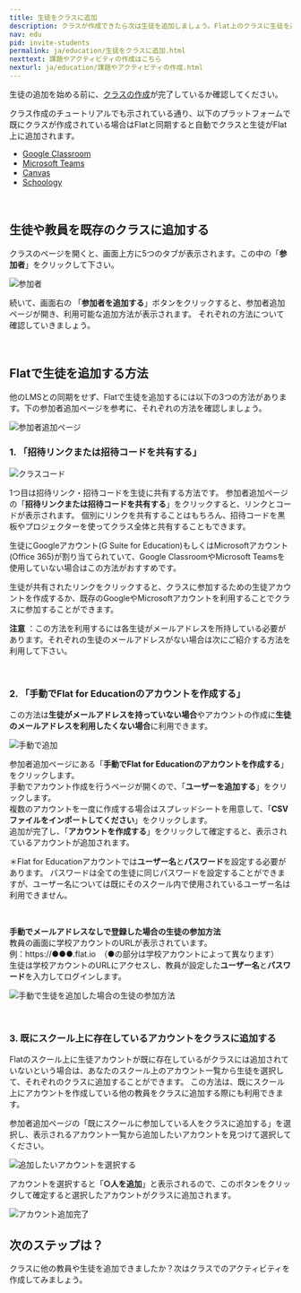 ```yaml
---
title: 生徒をクラスに追加
description: クラスが作成できたら次は生徒を追加しましょう。Flat上のクラスに生徒を追加する方法は、招待コード・リンクの共有、そして他のプラットフォームとの同期があります。
nav: edu
pid: invite-students
permalink: ja/education/生徒をクラスに追加.html
nexttext: 課題やアクティビティの作成はこちら
nexturl: ja/education/課題やアクティビティの作成.html
---
```


生徒の追加を始める前に、[クラスの作成](/help/ja/education/クラスの作成.html)が完了しているか確認してください。

クラス作成のチュートリアルでも示されている通り、以下のプラットフォームで既にクラスが作成されている場合はFlatと同期すると自動でクラスと生徒がFlat上に追加されます。

* [Google Classroom](/help/ja/education/google-classroom/index.html)
* [Microsoft Teams](help/ja/education/microsoft-teams/index.html)
* [Canvas](/help/en/education/canvas-lms/)
* [Schoology](/help/en/education/schoology/)
<br>


## 生徒や教員を既存のクラスに追加する

クラスのページを開くと、画面上方に5つのタブが表示されます。この中の「**参加者**」をクリックして下さい。

![参加者](/help/assets/img/edu-ja/class-people-tab-empty.png)

続いて、画面右の 「**参加者を追加する**」ボタンをクリックすると、参加者追加ページが開き、利用可能な追加方法が表示されます。
それぞれの方法について確認していきましょう。

<br>


## Flatで生徒を追加する方法

他のLMSとの同期をせず、Flatで生徒を追加するには以下の3つの方法があります。下の参加者追加ページを参考に、それぞれの方法を確認しましょう。

![参加者追加ページ](/help/assets/img/edu-ja/class-add-people-manual.png)
<br>


### 1. 「招待リンクまたは招待コードを共有する」

![クラスコード](/help/assets/img/edu-ja/class-code.png)

1つ目は招待リンク・招待コードを生徒に共有する方法です。
参加者追加ページの「**招待リンクまたは招待コードを共有する**」をクリックすると、リンクとコードが表示されます。
個別にリンクを共有することはもちろん、招待コードを黒板やプロジェクターを使ってクラス全体と共有することもできます。

生徒にGoogleアカウント(G Suite for Education)もしくはMicrosoftアカウント(Office 365)が割り当てられていて、Google ClassroomやMicrosoft Teamsを使用していない場合はこの方法がおすすめです。

生徒が共有されたリンクをクリックすると、クラスに参加するための生徒アカウントを作成するか、既存のGoogleやMicrosoftアカウントを利用することでクラスに参加することができます。

**注意** ：この方法を利用するには各生徒がメールアドレスを所持している必要があります。それぞれの生徒のメールアドレスがない場合は次にご紹介する方法を利用して下さい。

<br>


### 2. 「手動でFlat for Educationのアカウントを作成する」

この方法は**生徒がメールアドレスを持っていない場合**やアカウントの作成に**生徒のメールアドレスを利用したくない場合**に利用できます。
<br>

![手動で追加](/help/assets/img/edu-ja/add-manually.gif)

参加者追加ページにある「**手動でFlat for Educationのアカウントを作成する**」をクリックします。
<br>手動でアカウント作成を行うページが開くので、「**ユーザーを追加する**」をクリックします。
<br>複数のアカウントを一度に作成する場合はスプレッドシートを用意して、「**CSVファイルをインポートしてください**」をクリックします。
<br>追加が完了し、「**アカウントを作成する**」をクリックして確定すると、表示されているアカウントが追加されます。

＊Flat for Educationアカウントでは**ユーザー名**と**パスワード**を設定する必要があります。
パスワードは全ての生徒に同じパスワードを設定することができますが、ユーザー名については既にそのスクール内で使用されているユーザー名は利用できません。

<br>

**手動でメールアドレスなしで登録した場合の生徒の参加方法**
<br>教員の画面に学校アカウントのURLが表示されています。
<br>例：https://●●●.flat.io　（●の部分は学校アカウントによって異なります）
<br>
 生徒は学校アカウントのURLにアクセスし、教員が設定した**ユーザー名**と**パスワード**を入力してログインします。

 ![手動で生徒を追加した場合の生徒の参加方法](/help/assets/img/edu-ja/student-login-manually.png)
 
<br>

### 3. 既にスクール上に存在しているアカウントをクラスに追加する
 
Flatのスクール上に生徒アカウントが既に存在しているがクラスには追加されていないという場合は、あなたのスクール上のアカウント一覧から生徒を選択して、それぞれのクラスに追加することができます。
この方法は、既にスクール上にアカウントを作成している他の教員をクラスに追加する際にも利用できます。

参加者追加ページの「既にスクールに参加している人をクラスに追加する」を選択し、表示されるアカウント一覧から追加したいアカウントを見つけて選択してください。

![追加したいアカウントを選択する](/help/assets/img/edu-ja/class-add-people-select-list.png)

アカウントを選択すると「**○人を追加**」と表示されるので、このボタンをクリックして確定すると選択したアカウントがクラスに追加されます。

![アカウント追加完了](/help/assets/img/edu-ja/class-added-people.png)
<br>


## 次のステップは？

クラスに他の教員や生徒を追加できましたか？次はクラスでのアクティビティを作成してみましょう。
